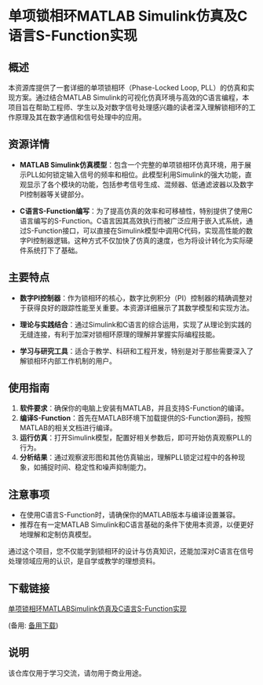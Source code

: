 # 单项锁相环MATLAB Simulink仿真及C语言S-Function实现

## 概述

本资源库提供了一套详细的单项锁相环（Phase-Locked Loop, PLL）的仿真和实现方案。通过结合MATLAB Simulink的可视化仿真环境与高效的C语言编程，本项目旨在帮助工程师、学生以及对数字信号处理感兴趣的读者深入理解锁相环的工作原理及其在数字通信和信号处理中的应用。

## 资源详情

- **MATLAB Simulink仿真模型**：包含一个完整的单项锁相环仿真环境，用于展示PLL如何锁定输入信号的频率和相位。此模型利用Simulink的强大功能，直观显示了各个模块的功能，包括参考信号生成、混频器、低通滤波器以及数字PI控制器等关键部分。

- **C语言S-Function编写**：为了提高仿真的效率和可移植性，特别提供了使用C语言编写的S-Function。C语言因其高效执行而被广泛应用于嵌入式系统，通过S-Function接口，可以直接在Simulink模型中调用C代码，实现高性能的数字PI控制器逻辑。这种方式不仅加快了仿真的速度，也为将设计转化为实际硬件系统打下了基础。

## 主要特点

- **数字PI控制器**：作为锁相环的核心，数字比例积分（PI）控制器的精确调整对于获得良好的跟踪性能至关重要。本资源详细展示了其数学模型和实现方法。

- **理论与实践结合**：通过Simulink和C语言的综合运用，实现了从理论到实践的无缝连接，有利于加深对锁相环原理的理解并掌握实际编程技能。

- **学习与研究工具**：适合于教学、科研和工程开发，特别是对于那些需要深入了解锁相环内部工作机制的用户。

## 使用指南

1. **软件要求**：确保你的电脑上安装有MATLAB，并且支持S-Function的编译。
2. **编译S-Function**：首先在MATLAB环境下加载提供的S-Function源码，按照MATLAB的相关文档进行编译。
3. **运行仿真**：打开Simulink模型，配置好相关参数后，即可开始仿真观察PLL的行为。
4. **分析结果**：通过观察波形图和其他仿真输出，理解PLL锁定过程中的各种现象，如捕捉时间、稳定性和噪声抑制能力。

## 注意事项

- 在使用C语言S-Function时，请确保你的MATLAB版本与编译设置兼容。
- 推荐在有一定MATLAB Simulink和C语言基础的条件下使用本资源，以便更好地理解和定制仿真模型。

通过这个项目，您不仅能学到锁相环的设计与仿真知识，还能加深对C语言在信号处理领域应用的认识，是自学或教学的理想资料。

## 下载链接
[单项锁相环MATLABSimulink仿真及C语言S-Function实现](https://pan.quark.cn/s/4caba1271dd9) 

(备用: [备用下载](https://pan.baidu.com/s/1oYUr3AsElph8CI2Xrvq83Q?pwd=1234))

## 说明

该仓库仅用于学习交流，请勿用于商业用途。
